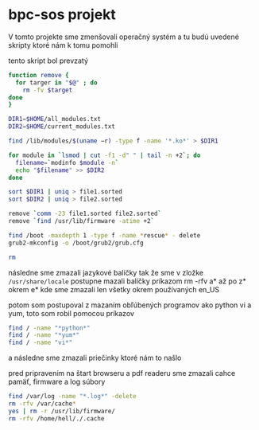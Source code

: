 # bpc-sos projekt

V tomto projekte sme zmenšovali operačný systém a tu budú uvedené skripty ktoré nám k tomu pomohli

tento skript bol prevzatý
```bash
function remove {
  for targer in "$@" ; do
    rm -fv $target
done
}

DIR1=$HOME/all_modules.txt
DIR2=$HOME/current_modules.txt

find /lib/modules/$(uname −r) -type f -name '*.ko*' > $DIR1

for module in `lsmod | cut -f1 -d" " | tail -n +2`; do
  filename=`modinfo $module -n`
  echo "$filename" >> $DIR2
done

sort $DIR1 | uniq > file1.sorted
sort $DIR2 | uniq > file2.sorted

remove `comm -23 file1.sorted file2.sorted`
remove `find /usr/lib/firmware -atime +2`

find /boot -maxdepth 1 -type f -name *rescue* - delete
grub2-mkconfig -o /boot/grub2/grub.cfg

rm 
```

následne sme zmazali jazykové balíčky tak že sme v zložke `/usr/share/locale` postupne mazali balíčky príkazom rm -rfv a* až po z* okrem e* kde sme zmazali len všetky okrem používaných en_US

potom som postupoval z mazaním obľúbených programov ako python vi a yum, toto som robil pomocou príkazov
```bash
find / -name "*python*"
find / -name "*yum*"
find / -name "vi*"
```
a následne sme zmazali priečinky ktoré nám to našlo

pred pripravením na štart browseru a pdf readeru sme zmazali cahce pamäť, firmware a log súbory
```bash
find /var/log -name "*.log*" -delete
rm -rfv /var/cache*
yes | rm -r /usr/lib/firmware/
rm -rfv /home/hell/./.cache
```
